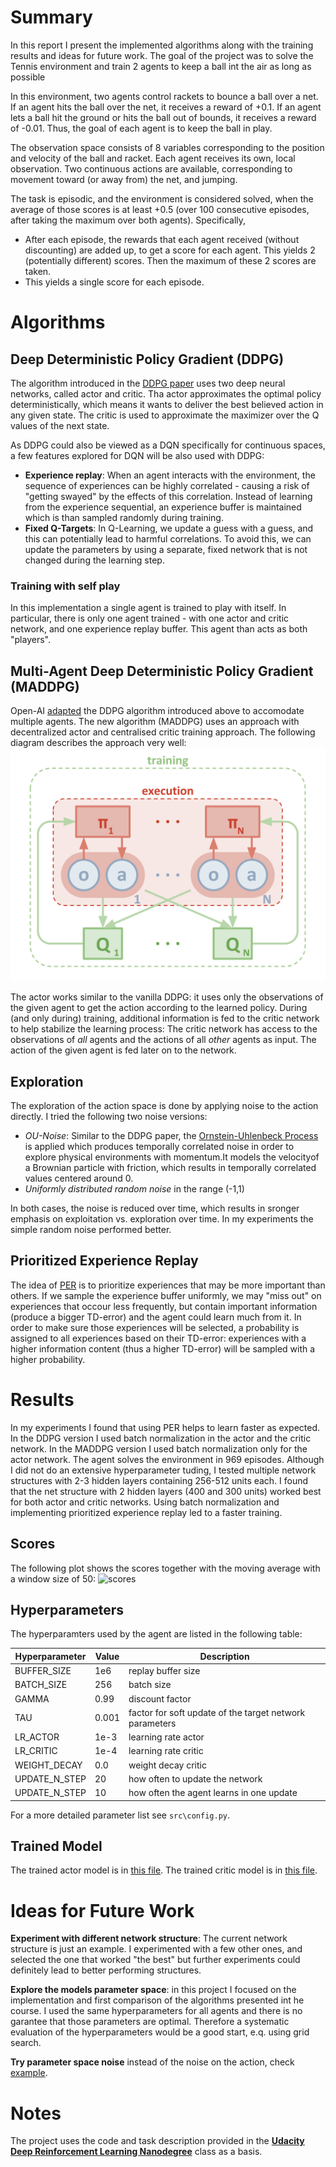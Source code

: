 # Summary

In this report I present the implemented algorithms along with the training results and ideas for future work. The goal of the project was to solve the Tennis environment and train 2 agents to keep a ball int the air as long as possible

In this environment, two agents control rackets to bounce a ball over a net. If an agent hits the ball over the net, it receives a reward of +0.1. If an agent lets a ball hit the ground or hits the ball out of bounds, it receives a reward of -0.01. Thus, the goal of each agent is to keep the ball in play.

The observation space consists of 8 variables corresponding to the position and velocity of the ball and racket. Each agent receives its own, local observation. Two continuous actions are available, corresponding to movement toward (or away from) the net, and jumping. 

The task is episodic, and the environment is considered solved, when the average of those scores is at least +0.5 (over 100 consecutive episodes, after taking the maximum over both agents). Specifically,

- After each episode, the rewards that each agent received (without discounting) are added up, to get a score for each agent. This yields 2 (potentially different) scores. Then the maximum of these 2 scores are taken. 
- This yields a single score for each episode.



# Algorithms
## Deep Deterministic Policy Gradient (DDPG)
The algorithm introduced in the [DDPG paper](https://arxiv.org/abs/1509.02971) uses two deep neural networks, called actor and critic. Tha actor approximates the optimal policy deterministically, which means it wants to deliver the best believed action in any given state. The critic is used to approximate the maximizer over the Q values of the next state.


As DDPG could also be viewed as a DQN specifically for continuous spaces, a few features explored  for DQN will be also used with DDPG:

- **Experience replay**: When an agent interacts with the environment, the sequence of experiences can be highly correlated - causing a risk of "getting swayed" by the effects of this correlation. Instead of learning from the experience sequential, an experience buffer is maintained which is than sampled randomly during training.
- **Fixed Q-Targets**: In Q-Learning, we update a guess with a guess, and this can potentially lead to harmful correlations. To avoid this, we can update the parameters by using a separate, fixed network that is not changed during the learning step.


### Training with self play
In this implementation a single agent is trained to play with itself. In particular, there is only one agent trained - with one actor and critic network, and one experience replay buffer. This agent than acts as both "players".

## Multi-Agent Deep Deterministic Policy Gradient (MADDPG)
Open-AI [adapted](https://arxiv.org/abs/1706.02275) the DDPG algorithm introduced above to accomodate multiple agents. The new algorithm (MADDPG) uses an approach with decentralized actor and centralised critic training approach. The following diagram describes the approach very well:
![MADDPG](./img/maddpg.png)

The actor works similar to the  vanilla DDPG: it uses only the observations of the given agent to get the action according to the learned policy.
During (and only during) training, additional information is fed to the critic network to help stabilize the learning process: The critic network has access to the observations of *all* agents and the actions of all *other* agents as input. The action of the given agent is fed later on to the network. 

## Exploration
The exploration of the action space is done by applying noise to the action directly. I tried the following two noise versions:
- *OU-Noise*: Similar to the DDPG paper, the [Ornstein-Uhlenbeck Process](https://en.wikipedia.org/wiki/Ornstein%E2%80%93Uhlenbeck_process) is applied which produces temporally correlated noise in order to explore physical environments with momentum.It models the velocityof a Brownian particle with friction, which results in temporally correlated values centered around 0.
- *Uniformly distributed random noise* in the range (-1,1)

In both cases, the noise is reduced over time, which results in sronger emphasis on exploitation vs. exploration over time. In my experiments the simple random noise performed better.


## Prioritized Experience Replay
The idea of [PER](https://arxiv.org/abs/1511.05952) is to prioritize experiences that may be more important than others. If we sample the experience buffer uniformly, we may "miss out" on experiences that occour less frequently, but contain important information (produce a bigger TD-error) and the agent could learn much from it. In order to make sure those experiences will be selected, a probability is assigned to all experiences based on their TD-error: experiences with a higher information content (thus a higher TD-error) will be sampled with a higher probability.


# Results


In my experiments I found that using PER helps to learn faster as expected. In the DDPG version I used batch normalization in the actor and the critic network. In the MADDPG version I used  batch normalization only for the actor network. 
The agent solves the environment in 969 episodes. 
Although I did not do an extensive hyperparameter tuding, I tested multiple network structures with 2-3 hidden layers containing 256-512 units each. I found that the net structure with 2 hidden layers (400 and 300 units) worked best for both actor and critic networks. Using batch normalization and implementing prioritized experience replay led to a faster training.


## Scores
The following plot shows the scores together with the moving average with a window size of 50:
![scores](./results/scores.png)
## Hyperparameters
The hyperparamters used by the agent are listed in the following table:

| Hyperparameter | Value   | Description                                             |
|----------------|---------|---------------------------------------------------------|
| BUFFER_SIZE    | 1e6     | replay buffer size                                      |
| BATCH_SIZE     | 256     | batch size                                              |
| GAMMA          | 0.99    | discount factor                                         |
| TAU            | 0.001   | factor for soft update of the target network parameters |
| LR_ACTOR       | 1e-3    | learning rate actor                                     |
| LR_CRITIC      | 1e-4    | learning rate critic                                    |
| WEIGHT_DECAY   | 0.0     | weight decay critic                                     |
| UPDATE_N_STEP  | 20      | how often to update the network                         |
| UPDATE_N_STEP  | 10      | how often the agent learns in one update                         |

For a more detailed parameter list see `src\config.py`.


## Trained Model
The trained actor model is in [this file](./results/ddpg_actor.pth).
The trained critic model is in [this file](./results/ddpg_critic.pth).

# Ideas for Future Work
**Experiment with different network structure**: The current network structure is just an example. I experimented with a few other ones, and selected the one that worked "the best" but further experiments could definitely lead to better performing structures.

**Explore the models parameter space**: in this project I focused on the implementation and first comparison of the algorithms presented int he course. I used the same hyperparameters for all agents and there is no garantee that those parameters are optimal. Therefore a systematic evaluation of the hyperparameters would be a good start, e.q. using grid search.

**Try parameter space noise** instead of the noise on the action, check [example](https://github.com/jvmncs/ParamNoise).


# Notes
The project uses the code and task description provided in the **[Udacity Deep Reinforcement Learning Nanodegree](https://www.udacity.com/course/deep-reinforcement-learning-nanodegree--nd893)**  class as a basis.